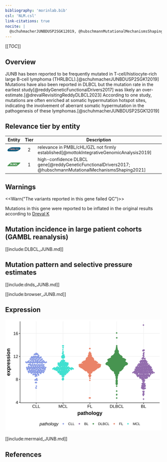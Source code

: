 ```yaml
---
bibliography: 'morinlab.bib'
csl: 'NLM.csl'
link-citations: true
nocite: |
  @schuhmacherJUNBDUSP2SGK12019, @hubschmannMutationalMechanismsShaping2021, @reddyGeneticFunctionalDrivers2017, @drevalRevisitingReddyDLBCL2023, @mottokIntegrativeGenomicAnalysis2019, 
---
```

[[_TOC_]]



## Overview
JUNB has been reported to be frequently mutated in T-cell/histiocyte-rich large B-cell lymphoma (THRLBCL).[@schuhmacherJUNBDUSP2SGK12019] Mutations have also been reported in DLBCL but the mutation rate in the earliest study[@reddyGeneticFunctionalDrivers2017] was likely an over-estimate.[@drevalRevisitingReddyDLBCL2023] According to one study, mutations are often enriched at somatic hypermutation hotspot sites, indicating the involvement of aberrant somatic hypermutation in the pathogenesis of these lymphomas.[@schuhmacherJUNBDUSP2SGK12019]


## Relevance tier by entity

|Entity|Tier|Description               |
|:------:|:----:|--------------------------|
|![PMBL](images/icons/PMBL_tier2.png)|2|relevance in PMBL/cHL/GZL not firmly established[@mottokIntegrativeGenomicAnalysis2019]|
|![DLBCL](images/icons/DLBCL_tier1.png) |1   |high-confidence DLBCL gene[@reddyGeneticFunctionalDrivers2017; @hubschmannMutationalMechanismsShaping2021]|

## Warnings

<<Warn("The variants reported in this gene failed QC")>>

Mutations in this gene were reported to be inflated in the original results according to [Dreval K](https://www.biorxiv.org/content/10.1101/2023.11.21.567983v1)

## Mutation incidence in large patient cohorts (GAMBL reanalysis)

[[include:DLBCL_JUNB.md]]


## Mutation pattern and selective pressure estimates

[[include:dnds_JUNB.md]]




[[include:browser_JUNB.md]]

## Expression
![](images/gene_expression/JUNB_by_pathology.svg)
<!-- ORIGIN: reddyGeneticFunctionalDrivers2017 -->
<!-- DLBCL: reddyGeneticFunctionalDrivers2017 -->
<!-- PMBL: mottokIntegrativeGenomicAnalysis2019b -->


[[include:mermaid_JUNB.md]]

## References

